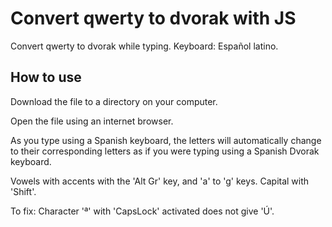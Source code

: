 # Convert qwerty to dvorak with JS

Convert qwerty to dvorak while typing. Keyboard: Español latino.

## How to use

Download the file to a directory on your computer.

Open the file using an internet browser.

As you type using a Spanish keyboard, the letters will automatically change
to their corresponding letters as if you were typing using a Spanish Dvorak
keyboard.

Vowels with accents with the 'Alt Gr' key, and 'a' to 'g' keys.
Capital with 'Shift'.

To fix: Character 'ª' with 'CapsLock' activated does not give 'Ú'.
